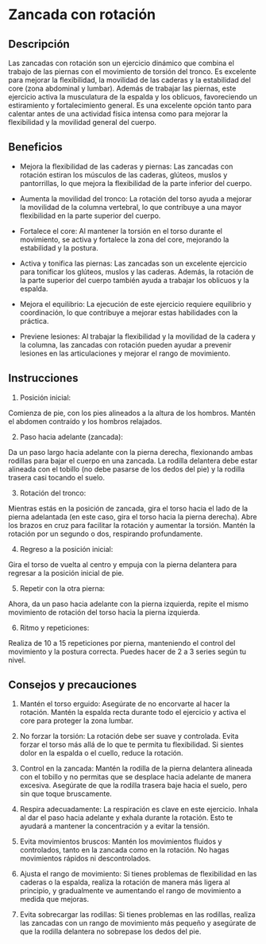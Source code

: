 # Zancada con rotación

## Descripción
Las zancadas con rotación son un ejercicio dinámico que combina el trabajo de las piernas con el movimiento de torsión del tronco. Es excelente para mejorar la flexibilidad, la movilidad de las caderas y la estabilidad del core (zona abdominal y lumbar). Además de trabajar las piernas, este ejercicio activa la musculatura de la espalda y los oblicuos, favoreciendo un estiramiento y fortalecimiento general. Es una excelente opción tanto para calentar antes de una actividad física intensa como para mejorar la flexibilidad y la movilidad general del cuerpo.

## Beneficios
- Mejora la flexibilidad de las caderas y piernas: Las zancadas con rotación estiran los músculos de las caderas, glúteos, muslos y pantorrillas, lo que mejora la flexibilidad de la parte inferior del cuerpo.

- Aumenta la movilidad del tronco: La rotación del torso ayuda a mejorar la movilidad de la columna vertebral, lo que contribuye a una mayor flexibilidad en la parte superior del cuerpo.

- Fortalece el core: Al mantener la torsión en el torso durante el movimiento, se activa y fortalece la zona del core, mejorando la estabilidad y la postura.

- Activa y tonifica las piernas: Las zancadas son un excelente ejercicio para tonificar los glúteos, muslos y las caderas. Además, la rotación de la parte superior del cuerpo también ayuda a trabajar los oblicuos y la espalda.

- Mejora el equilibrio: La ejecución de este ejercicio requiere equilibrio y coordinación, lo que contribuye a mejorar estas habilidades con la práctica.

- Previene lesiones: Al trabajar la flexibilidad y la movilidad de la cadera y la columna, las zancadas con rotación pueden ayudar a prevenir lesiones en las articulaciones y mejorar el rango de movimiento.

## Instrucciones
1. Posición inicial:

Comienza de pie, con los pies alineados a la altura de los hombros. Mantén el abdomen contraído y los hombros relajados.

2. Paso hacia adelante (zancada):

Da un paso largo hacia adelante con la pierna derecha, flexionando ambas rodillas para bajar el cuerpo en una zancada. La rodilla delantera debe estar alineada con el tobillo (no debe pasarse de los dedos del pie) y la rodilla trasera casi tocando el suelo.

3. Rotación del tronco:

Mientras estás en la posición de zancada, gira el torso hacia el lado de la pierna adelantada (en este caso, gira el torso hacia la pierna derecha). Abre los brazos en cruz para facilitar la rotación y aumentar la torsión.
Mantén la rotación por un segundo o dos, respirando profundamente.

4. Regreso a la posición inicial:

Gira el torso de vuelta al centro y empuja con la pierna delantera para regresar a la posición inicial de pie.

5. Repetir con la otra pierna:

Ahora, da un paso hacia adelante con la pierna izquierda, repite el mismo movimiento de rotación del torso hacia la pierna izquierda.

6. Ritmo y repeticiones:

Realiza de 10 a 15 repeticiones por pierna, manteniendo el control del movimiento y la postura correcta. Puedes hacer de 2 a 3 series según tu nivel.

## Consejos y precauciones
1. Mantén el torso erguido: Asegúrate de no encorvarte al hacer la rotación. Mantén la espalda recta durante todo el ejercicio y activa el core para proteger la zona lumbar.

2. No forzar la torsión: La rotación debe ser suave y controlada. Evita forzar el torso más allá de lo que te permita tu flexibilidad. Si sientes dolor en la espalda o el cuello, reduce la rotación.

3. Control en la zancada: Mantén la rodilla de la pierna delantera alineada con el tobillo y no permitas que se desplace hacia adelante de manera excesiva. Asegúrate de que la rodilla trasera baje hacia el suelo, pero sin que toque bruscamente.

4. Respira adecuadamente: La respiración es clave en este ejercicio. Inhala al dar el paso hacia adelante y exhala durante la rotación. Esto te ayudará a mantener la concentración y a evitar la tensión.

5. Evita movimientos bruscos: Mantén los movimientos fluidos y controlados, tanto en la zancada como en la rotación. No hagas movimientos rápidos ni descontrolados.

6. Ajusta el rango de movimiento: Si tienes problemas de flexibilidad en las caderas o la espalda, realiza la rotación de manera más ligera al principio, y gradualmente ve aumentando el rango de movimiento a medida que mejoras.

7. Evita sobrecargar las rodillas: Si tienes problemas en las rodillas, realiza las zancadas con un rango de movimiento más pequeño y asegúrate de que la rodilla delantera no sobrepase los dedos del pie.

